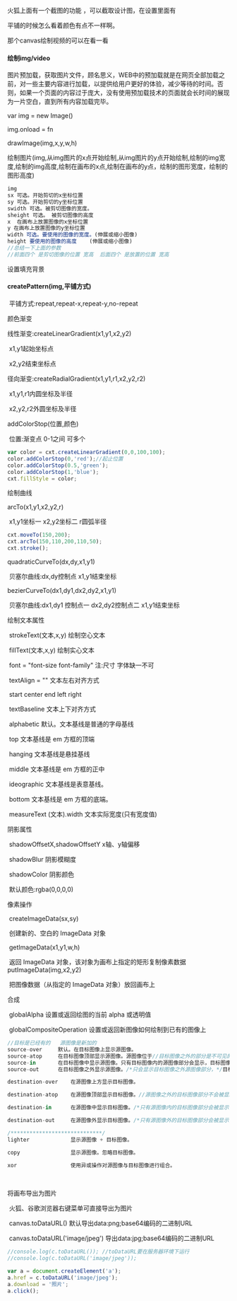 火狐上面有一个截图的功能 ，可以截取设计图，在设置里面有

平铺的时候怎么看着颜色有点不一样啊。

那个canvas绘制视频的可以在看一看



#### 绘制img/video

图片预加载，获取图片文件，顾名思义，WEB中的预加载就是在网页全部加载之前，对一些主要内容进行加载，以提供给用户更好的体验，减少等待的时间。否则，如果一个页面的内容过于庞大，没有使用预加载技术的页面就会长时间的展现为一片空白，直到所有内容加载完毕。 

var img = new  Image()

img.onload = fn

drawImage(img,x,y,w,h)

绘制图片(img,从img图片的x点开始绘制,从img图片的y点开始绘制,绘制的img宽度,绘制的img高度,绘制在画布的x点,绘制在画布的y点，绘制的图形宽度，绘制的图形高度)

 ```js
img
sx 可选。开始剪切的x坐标位置
sy 可选。开始剪切的y坐标位置
swidth 可选。被剪切图像的宽度。
sheight 可选。 被剪切图像的高度
x  在画布上放置图像的x坐标位置
y 在画布上放置图像的y坐标位置
width 可选。要使用的图像的宽度。(伸展或缩小图像)
height 要使用的图像的高度	(伸展或缩小图像)
//总结一下上面的参数 
//前面四个 是剪切图像的位置 宽高  后面四个 是放置的位置 宽高
 ```



设置填充背景

#### createPattern(img,平铺方式)

​	平铺方式:repeat,repeat-x,repeat-y,no-repeat

 

颜色渐变

线性渐变:createLinearGradient(x1,y1,x2,y2)

​	x1,y1起始坐标点

​	x2,y2结束坐标点

径向渐变:createRadialGradient(x1,y1,r1,x2,y2,r2)

​	x1,y1,r1内圆坐标及半径

​	x2,y2,r2外圆坐标及半径

addColorStop(位置,颜色)

​	位置:渐变点  0-1之间 可多个

```js
var color = cxt.createLinearGradient(0,0,100,100);
color.addColorStop(0,'red');//起止位置
color.addColorStop(0.5,'green');
color.addColorStop(1,'blue');
cxt.fillStyle = color;
```



绘制曲线

arcTo(x1,y1,x2,y2,r)

​	x1,y1坐标一  x2,y2坐标二   r圆弧半径 	

```js
cxt.moveTo(150,200);
cxt.arcTo(150,110,200,110,50);
cxt.stroke();
```

quadraticCurveTo(dx,dy,x1,y1)

​	贝塞尔曲线:dx,dy控制点  x1,y1结束坐标

bezierCurveTo(dx1,dy1,dx2,dy2,x1,y1)

​	贝塞尔曲线:dx1,dy1 控制点一 dx2,dy2控制点二 x1,y1结束坐标

 

 

绘制文本属性

​	strokeText(文本,x,y)  	绘制空心文本

​	fillText(文本,x,y)		绘制实心文本

​	font = "font-size  font-family" 	注:尺寸 字体缺一不可

​	textAlign = ""			文本左右对齐方式 

​		start center end  left right

​	textBaseline			文本上下对齐方式 

​		alphabetic			默认。文本基线是普通的字母基线

​		top					文本基线是 em 方框的顶端

​		hanging				文本基线是悬挂基线

​		middle				文本基线是 em 方框的正中

​		ideographic			文本基线是表意基线。

​		bottom				文本基线是 em 方框的底端。

​	measureText	(文本).width 文本实际宽度(只有宽度值)

 

阴影属性

​	shadowOffsetX,shadowOffsetY    x轴、y轴偏移

​	shadowBlur    	阴影模糊度

​	shadowColor  	阴影颜色

​	默认颜色:rgba(0,0,0,0)

 

像素操作

​	createImageData(sx,sy)

​		创建新的、空白的 ImageData 对象

​	getImageData(x1,y1,w,h)

​		返回 ImageData 对象，该对象为画布上指定的矩形复制像素数据	putImageData(img,x2,y2)

​		把图像数据（从指定的 ImageData 对象）放回画布上

 

合成

​    globalAlpha  	设置或返回绘图的当前 alpha 或透明值

​    globalCompositeOperation 设置或返回新图像如何绘制到已有的图像上

```js
//目标是已经有的   源图像是新加的
source-over		默认。在目标图像上显示源图像。  
source-atop		在目标图像顶部显示源图像。源图像位于//目标图像之外的部分是不可见的。
source-in		在目标图像中显示源图像。只有目标图像内的源图像部分会显示，目标图像是透明的。
source-out		在目标图像之外显示源图像。/*只会显示目标图像之外源图像部分，*/目标图像是透明的。

destination-over	在源图像上方显示目标图像。

destination-atop	在源图像顶部显示目标图像。//源图像之外的目标图像部分不会被显示。

destination-in		在源图像中显示目标图像。/*只有源图像内的目标图像部分会被显示，*/源图像是透明的。

destination-out		在源图像外显示目标图像。/*只有源图像外的目标图像部分会被显示，*/源图像是透明的。

/*****************************/
lighter				显示源图像 + 目标图像。

copy				显示源图像。忽略目标图像。

xor					使用异或操作对源图像与目标图像进行组合。
```

​	

将画布导出为图片

​	火狐、谷歌浏览器右键菜单可直接导出为图片

​	canvas.toDataURL()		默认导出data:png;base64编码的二进制URL

​	canvas.toDataURL('image/jpeg')		导出data:jpg;base64编码的二进制URL

```js
//console.log(c.toDataURL()); //toDataURL要在服务器环境下运行
//console.log(c.toDataURL('image/jpeg'));

var a = document.createElement('a');
a.href = c.toDataURL('image/jpeg');
a.download = '照片';
a.click();
```

